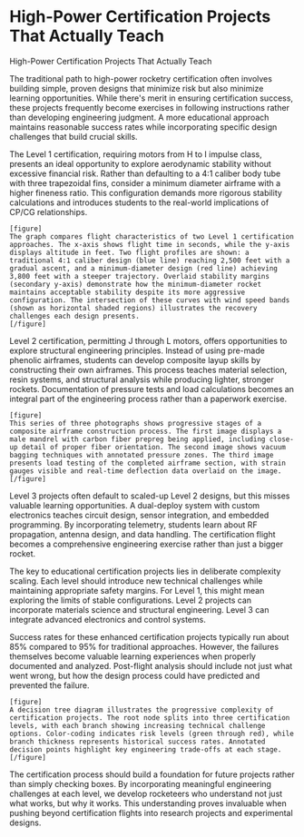 # High-Power Certification Projects That Actually Teach

High-Power Certification Projects That Actually Teach

The traditional path to high-power rocketry certification often involves building simple, proven designs that minimize risk but also minimize learning opportunities. While there's merit in ensuring certification success, these projects frequently become exercises in following instructions rather than developing engineering judgment. A more educational approach maintains reasonable success rates while incorporating specific design challenges that build crucial skills.

The Level 1 certification, requiring motors from H to I impulse class, presents an ideal opportunity to explore aerodynamic stability without excessive financial risk. Rather than defaulting to a 4:1 caliber body tube with three trapezoidal fins, consider a minimum diameter airframe with a higher fineness ratio. This configuration demands more rigorous stability calculations and introduces students to the real-world implications of CP/CG relationships.

```
[figure]
The graph compares flight characteristics of two Level 1 certification approaches. The x-axis shows flight time in seconds, while the y-axis displays altitude in feet. Two flight profiles are shown: a traditional 4:1 caliber design (blue line) reaching 2,500 feet with a gradual ascent, and a minimum-diameter design (red line) achieving 3,800 feet with a steeper trajectory. Overlaid stability margins (secondary y-axis) demonstrate how the minimum-diameter rocket maintains acceptable stability despite its more aggressive configuration. The intersection of these curves with wind speed bands (shown as horizontal shaded regions) illustrates the recovery challenges each design presents.
[/figure]
```

Level 2 certification, permitting J through L motors, offers opportunities to explore structural engineering principles. Instead of using pre-made phenolic airframes, students can develop composite layup skills by constructing their own airframes. This process teaches material selection, resin systems, and structural analysis while producing lighter, stronger rockets. Documentation of pressure tests and load calculations becomes an integral part of the engineering process rather than a paperwork exercise.

```
[figure]
This series of three photographs shows progressive stages of a composite airframe construction process. The first image displays a male mandrel with carbon fiber prepreg being applied, including close-up detail of proper fiber orientation. The second image shows vacuum bagging techniques with annotated pressure zones. The third image presents load testing of the completed airframe section, with strain gauges visible and real-time deflection data overlaid on the image.
[/figure]
```

Level 3 projects often default to scaled-up Level 2 designs, but this misses valuable learning opportunities. A dual-deploy system with custom electronics teaches circuit design, sensor integration, and embedded programming. By incorporating telemetry, students learn about RF propagation, antenna design, and data handling. The certification flight becomes a comprehensive engineering exercise rather than just a bigger rocket.

The key to educational certification projects lies in deliberate complexity scaling. Each level should introduce new technical challenges while maintaining appropriate safety margins. For Level 1, this might mean exploring the limits of stable configurations. Level 2 projects can incorporate materials science and structural engineering. Level 3 can integrate advanced electronics and control systems.

Success rates for these enhanced certification projects typically run about 85% compared to 95% for traditional approaches. However, the failures themselves become valuable learning experiences when properly documented and analyzed. Post-flight analysis should include not just what went wrong, but how the design process could have predicted and prevented the failure.

```
[figure]
A decision tree diagram illustrates the progressive complexity of certification projects. The root node splits into three certification levels, with each branch showing increasing technical challenge options. Color-coding indicates risk levels (green through red), while branch thickness represents historical success rates. Annotated decision points highlight key engineering trade-offs at each stage.
[/figure]
```

The certification process should build a foundation for future projects rather than simply checking boxes. By incorporating meaningful engineering challenges at each level, we develop rocketeers who understand not just what works, but why it works. This understanding proves invaluable when pushing beyond certification flights into research projects and experimental designs.